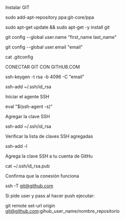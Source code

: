 Instalar GIT

sudo add-apt-repository ppa:git-core/ppa 

sudo apt-get update && sudo apt-get -y install git 

git config --global user.name "first_name last_name" 

git config --global user.email "email" 

cat .gitconfig 

CONECTAR GIT CON GITHUB.COM

ssh-keygen -t rsa -b 4096 -C "email"

ssh-add ~/.ssh/id_rsa

Iniciar el agente SSH

eval "$(ssh-agent -s)"

Agregar la clave SSH

ssh-add ~/.ssh/id_rsa

Verificar la lista de claves SSH agregadas

ssh-add -l

Agrega la clave SSH a tu cuenta de GitHu

cat ~/.ssh/id_rsa.pub

Confirma que la conexión funciona

ssh -T git@github.com

Si pide user y pass al hacer push ejecutar:

git remote set-url origin git@github.com:gihub_user_name/nombre_repositorio

